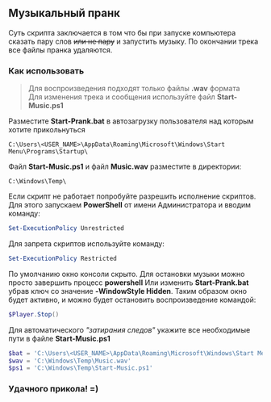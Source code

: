 ## Музыкальный пранк
Суть скрипта заключается в том что бы при запуске компьютера сказать пару слов ~~или не пару~~ и запустить музыку.
По окончании трека все файлы пранка удаляются.

### Как использовать
> Для воспроизведения подходят только файлы **.wav** формата <br />
> Для изменения трека и сообщения используйте файл **Start-Music.ps1**

Разместите **Start-Prank.bat** в автозагрузку пользователя над которым хотите прикольнуться
```text
C:\Users\<USER_NAME>\AppData\Roaming\Microsoft\Windows\Start Menu\Programs\Startup\
```
Файл **Start-Music.ps1** и файл **Music.wav** разместите в директории:
```text
C:\Windows\Temp\
```
Если скрипт не работает попробуйте разрешить исполнение скриптов. Для этого запускаем **PowerShell** от имени Администратора и вводим команду:
```powershell
Set-ExecutionPolicy Unrestricted
```
Для запрета скриптов используйте команду:
```powershell
Set-ExecutionPolicy Restricted
```
По умолчанию окно консоли скрыто. Для остановки музыки можно просто завершить процесс **powershell**
Или изменить **Start-Prank.bat** убрав ключ со значение **-WindowStyle Hidden**. Таким образом окно будет активно, и можно будет остановить воспроизведение командой:
```powershell
$Player.Stop()
```

Для автоматического *"затирания следов"* укажите все необходимые пути в файле **Start-Music.ps1**
```powershell
$bat = 'C:\Users\<USER_NAME>\AppData\Roaming\Microsoft\Windows\Start Menu\Programs\Startup\Start-Prank.bat'
$wav = 'C:\Windows\Temp\Music.wav'
$ps1 = 'C:\Windows\Temp\Start-Music.ps1'
```

### Удачного прикола! =)